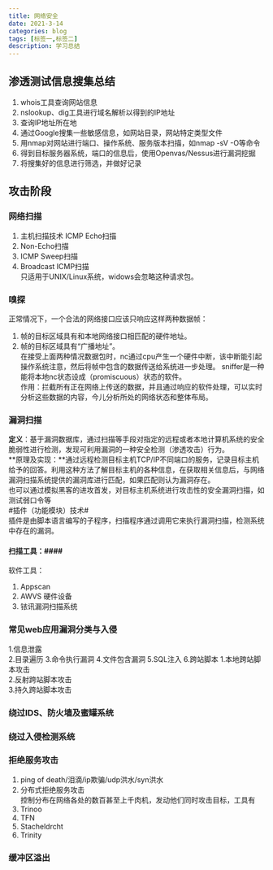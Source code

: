 ```yaml
---
title: 网络安全
date: 2021-3-14
categories: blog
tags: [标签一,标签二]
description: 学习总结
---
```

## 渗透测试信息搜集总结 ##  
1. whois工具查询网站信息
2. nslookup、dig工具进行域名解析以得到的IP地址  
3. 查询IP地址所在地  
4. 通过Google搜集一些敏感信息，如网站目录，网站特定类型文件
5. 用nmap对网站进行端口、操作系统、服务版本扫描，如nmap -sV -O等命令
6. 得到目标服务器系统，端口的信息后，使用Openvas/Nessus进行漏洞挖掘
7. 将搜集好的信息进行筛选，并做好记录  

## 攻击阶段 ##  
### 网络扫描 ###   
1. 主机扫描技术  ICMP Echo扫描
2. Non-Echo扫描
3. ICMP Sweep扫描
4. Broadcast ICMP扫描  
只适用于UNIX/Linux系统，widows会忽略这种请求包。 
### 嗅探 ###   
正常情况下，一个合法的网络接口应该只响应这样两种数据帧：  
1. 帧的目标区域具有和本地网络接口相匹配的硬件地址。  
2. 帧的目标区域具有“广播地址”。  
在接受上面两种情况数据包时，nc通过cpu产生一个硬件中断，该中断能引起操作系统注意，然后将帧中包含的数据传送给系统进一步处理。
sniffer是一种能将本地nc状态设成（promiscuous）状态的软件。  
作用：拦截所有正在网络上传送的数据，并且通过响应的软件处理，可以实时分析这些数据的内容，今儿分析所处的网络状态和整体布局。  
### 漏洞扫描 ###    
**定义**：基于漏洞数据库，通过扫描等手段对指定的远程或者本地计算机系统的安全脆弱性进行检测，发现可利用漏洞的一种安全检测（渗透攻击）行为。  
**原理及实现：**通过远程检测目标主机TCP/IP不同端口的服务，记录目标主机给予的回答。利用这种方法了解目标主机的各种信息，在获取相关信息后，与网络漏洞扫描系统提供的漏洞库进行匹配，如果匹配则认为漏洞存在。  
也可以通过模拟黑客的进攻首发，对目标主机系统进行攻击性的安全漏洞扫描，如测试弱口令等  
#插件（功能模块）技术#  
插件是由脚本语言编写的子程序，扫描程序通过调用它来执行漏洞扫描，检测系统中存在的漏洞。  

#### 扫描工具：####     
软件工具：  
1. Appscan
2. AWVS
硬件设备  
1. 铱讯漏洞扫描系统

### 常见web应用漏洞分类与入侵 ###  
1.信息泄露  
2.目录遍历
3.命令执行漏洞
4.文件包含漏洞
5.SQL注入
6.跨站脚本
    1.本地跨站脚本攻击  
    2.反射跨站脚本攻击  
    3.持久跨站脚本攻击

### 绕过IDS、防火墙及蜜罐系统 ###   
### 绕过入侵检测系统 ###    

### 拒绝服务攻击 ###     
1. ping of death/泪滴/ip欺骗/udp洪水/syn洪水
2. 分布式拒绝服务攻击    
控制分布在网络各处的数百甚至上千肉机，发动他们同时攻击目标，工具有  
1. Trinoo
2. TFN  
3. Stacheldrcht 
4. Trinity   
### 缓冲区溢出 ###







